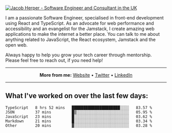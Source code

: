 [![Jacob Herper - Software Engineer and Consultant in the UK](https://res.cloudinary.com/jacobherper/image/upload/v1641506277/gh-image.png)](https://jacobherper.com/)

I am a passionate Software Engineer, specialised in front-end development using React and TypeScript. As an advocate for web performance and accessibility and an evangelist for the Jamstack, I create amazing web applications to make the internet a better place. You can talk to me about anything related to JavaScript, the React ecosystem, Jamstack and the open web.

Always happy to help you grow your tech career through mentorship. Please feel free to reach out, if you need help!

---

<p align="center">
  <strong>More from me:</strong> 
  <a href="https://jacobherper.com/">Website</a> •
  <a href="https://twitter.com/intent/follow?screen_name=jakeherp&tw_p=followbutton">Twitter</a> •
  <a href="https://www.linkedin.com/in/jacobherper/">LinkedIn</a>
</p>

---

## What I've worked on over the last few days:

<!--START_SECTION:waka-->

```text
TypeScript   8 hrs 52 mins   █████████████████████░░░░   83.57 %
JSON         37 mins         █▒░░░░░░░░░░░░░░░░░░░░░░░   05.95 %
JavaScript   23 mins         █░░░░░░░░░░░░░░░░░░░░░░░░   03.62 %
Markdown     21 mins         █░░░░░░░░░░░░░░░░░░░░░░░░   03.34 %
Other        20 mins         ▓░░░░░░░░░░░░░░░░░░░░░░░░   03.28 %
```

<!--END_SECTION:waka-->
